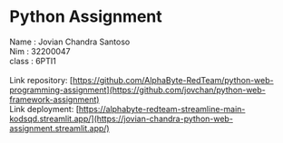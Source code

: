 # Python Assignment


Name  : Jovian Chandra Santoso<br>
Nim   : 32200047<br>
class : 6PTI1<br>
<br>
Link repository: [https://github.com/AlphaByte-RedTeam/python-web-programming-assignment](https://github.com/jovchan/python-web-framework-assignment) <br>
Link deployment: [https://alphabyte-redteam-streamline-main-kodsqd.streamlit.app/](https://jovian-chandra-python-web-assignment.streamlit.app/) <br>
